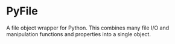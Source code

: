 # PyFile
A file object wrapper for Python. This combines many file I/O and manipulation functions and properties into a single object. 
